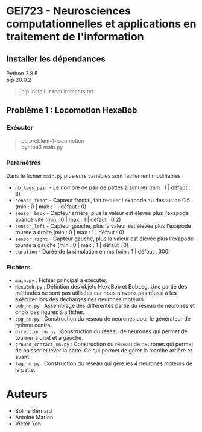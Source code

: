 # GEI723 - Neurosciences computationnelles et applications en traitement de l'information

## Installer les dépendances

Python 3.8.5  
pip 20.0.2

> pip install -r requirements.txt

## Problème 1 : Locomotion HexaBob

### Exécuter

> cd problem-1-locomotion  
> pyhton3 main.py

### Paramètres

Dans le fichier `main.py` plusieurs variables sont facilement modifiables :

* `nb_legs_pair` - Le nombre de pair de pattes à simuler (min : 1 | défaut : 3)
* `sensor_front` - Capteur frontal, fait reculer l'exapode au dessus de 0.5 (min : 0 | max : 1 | défaut : 0)
* `sensor_back` - Capteur arrière, plus la valeur est élevée plus l'exapode avance vite (min : 0 | max : 1 | défaut : 0.2)
* `sensor_left` - Capteur gauche, plus la valeur est élevée plus l'exapode tourne a droite (min : 0 | max : 1 | défaut : 0)
* `sensor_right` - Capteur gauche, plus la valeur est élevée plus l'exapode tourne a gauche (min : 0 | max : 1 | défaut : 0)
* `duration` - Durée de la simulation en ms (min : 1 | défaut : 300)

### Fichiers

* `main.py` : Fichier principal à exécuter.
* `HexaBob.py` : Défintion des objets HexaBob et BobLeg. Une partie des méthodes ne sont pas utilisées car nous n'avons pas réussi à les exécuter lors des décharges des neurones moteurs.
* `bob_nn.py` : Assemblage des différentes partie du réseau de neurones et choix des figures à afficher.
* `cpg_nn.py` : Construction du réseau de neurones pour le générateur de rythme central.
* `direction_nn.py` : Construction du réseau de neurones qui permet de tourner à droit et à gauche.
* `ground_contact_nn.py` : Construction du réseau de neurones qui permet de baisser et lever la patte. Ce qui permet de gérer la marche arrière et avant.
* `leg_nn.py` : Construction du réseau qui gère les 4 neurones moteurs de la patte.

# Auteurs

* Soline Bernard
* Antoine Marion
* Victor Yon
